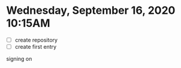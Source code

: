 # Wednesday, September 16, 2020 10:15AM
- [ ] create repository
- [ ] create first entry

signing on


